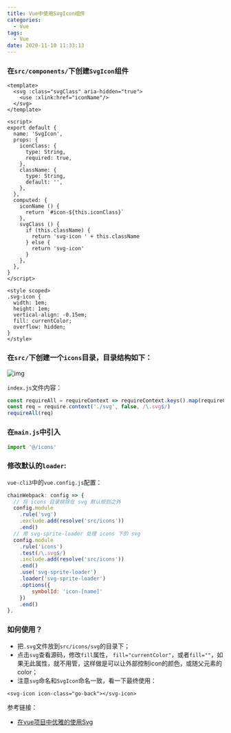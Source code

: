 ```yaml
---
title: Vue中使用SvgIcon组件
categories:
  - Vue
tags:
  - Vue
date: 2020-11-10 11:33:13
---
```


### 在`src/components/`下创建`SvgIcon`组件

```vue
<template>
  <svg :class="svgClass" aria-hidden="true">
    <use :xlink:href="iconName"/>
  </svg>
</template>

<script>
export default {
  name: 'SvgIcon',
  props: {
    iconClass: {
      type: String,
      required: true,
    },
    className: {
      type: String,
      default: '',
    },
  },
  computed: {
    iconName () {
      return `#icon-${this.iconClass}`
    },
    svgClass () {
      if (this.className) {
        return 'svg-icon ' + this.className
      } else {
        return 'svg-icon'
      }
    },
  },
}
</script>

<style scoped>
.svg-icon {
  width: 1em;
  height: 1em;
  vertical-align: -0.15em;
  fill: currentColor;
  overflow: hidden;
}
</style>
```

### 在`src/`下创建一个`icons`目录，目录结构如下：

![img](https://images-1300309047.cos.ap-chengdu.myqcloud.com/blog/166a4060f570529f)

`index.js`文件内容：

```js
const requireAll = requireContext => requireContext.keys().map(requireContext)
const req = require.context('./svg', false, /\.svg$/)
requireAll(req)
```

### 在`main.js`中引入

```js
import '@/icons'
```

### 修改默认的`loader`:

`vue-cli3`中的`vue.config.js`配置：

```js
chainWebpack: config => {
  // 将 icons 目录排除在 svg 默认规则之外
  config.module
    .rule('svg')
    .exclude.add(resolve('src/icons'))
    .end()
  // 用 svg-sprite-loader 处理 icons 下的 svg
  config.module
    .rule('icons')
    .test(/\.svg$/)
    .include.add(resolve('src/icons'))
    .end()
    .use('svg-sprite-loader')
    .loader('svg-sprite-loader')
    .options({
    	symbolId: 'icon-[name]'
  	})
    .end()
},
```

### 如何使用？

* 把`.svg`文件放到`src/icons/svg`的目录下；
* 点击`svg`查看源码，修改`fill`属性， `fill="currentColor"`，或者`fill=""`，如果无此属性，就不用管，这样做是可以让外部控制icon的颜色，或随父元素的color；
* 注意`svg`命名和`SvgIcon`命名一致，看一下最终使用：

```vue
<svg-icon icon-class="go-back"></svg-icon>
```



参考链接：

* [在vue项目中优雅的使用Svg](https://juejin.im/post/6844903697999200263#heading-2)